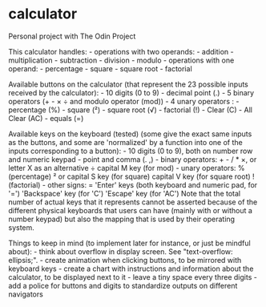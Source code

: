 # calculator
Personal project with The Odin Project

This calculator handles:
	- operations with two operands:
		- addition
		- multiplication
		- subtraction
		- division
		- modulo
	- operations with one operand:
		- percentage
		- square
		- square root
		- factorial
		
Available buttons on the calculator (that represent the 23 possible inputs received by the calculator):
	- 10 digits (0 to 9)
	- decimal point (.)
	- 5 binary operators (+ - × ÷ and modulo operator (mod))
	- 4 unary operators :
		- percentage (%)
		- square (²)
		- square root (√)
		- factorial (!)
	- Clear (C)
	- All Clear (AC)
	- equals (=)


	
Available keys on the keyboard (tested) (some give the exact same inputs as the buttons, and some are 'normalized' by a function into one of the inputs corresponding to a button):
	- 10 digits (0 to 9), both on number row and numeric keypad
	- point and comma (. ,)
	- binary operators:
		+ - / *
		×, or letter X as an alternative
		÷
		capital M key (for mod)
	- unary operators:
		% (percentage)
		² or capital S key (for square)
		capital V key (for square root)
		! (factorial)
	- other signs:
		=
		'Enter' keys (both keyboard and numeric pad, for '=')
		'Backspace' key (for 'C')
		'Escape' key (for 'AC')
	Note that the total number of actual keys that it represents cannot be asserted because of the different physical keyboards that users can have (mainly with or without a number keypad) but also the mapping that is used by their operating system.




Things to keep in mind (to implement later for instance, or just be mindful about):
	- think about overflow in display screen. See "text-overflow: ellipsis;".
	- create animation when clicking buttons, to be mirrored with keyboard keys
	- create a chart with instructions and information about the calculator, to be displayed next to it
	- leave a tiny space every three digits
	- add a police for buttons and digits to standardize outputs on different navigators
	
	
	
	
